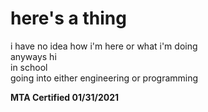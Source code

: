 <h1>here's a thing</h1>
<p1>
i have no idea how i'm here or what i'm doing<br>
anyways hi<br>
in school<br>
going into either engineering or programming<br>
</p1>

<p2><strong>MTA Certified 01/31/2021</strong></p2>

<!---
Garfield2875/Garfield2875 is a ✨ special ✨ repository because its `README.md` (this file) appears on your GitHub profile.
You can click the Preview link to take a look at your changes.
--->
